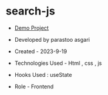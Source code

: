 # search-js


- [Demo Project](https://parastoo-asgari.github.io/search-js/)

- Developed by parastoo asgari

- Created - 2023-9-19

- Technologies Used - Html , css , js

- Hooks Used : useState 

- Role - Frontend

